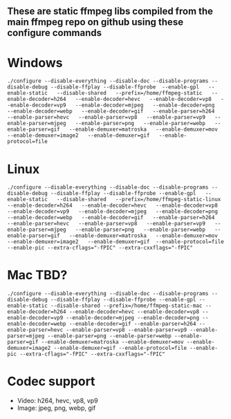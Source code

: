 ## These are static ffmpeg libs compiled from the main ffmpeg repo on github using these configure commands

# Windows
`./configure --disable-everything --disable-doc --disable-programs --disable-debug --disable-ffplay --disable-ffprobe  --enable-gpl   --enable-static   --disable-shared   --prefix=/home/ffmpeg-static   --enable-decoder=h264   --enable-decoder=hevc   --enable-decoder=vp8   --enable-decoder=vp9   --enable-decoder=mjpeg   --enable-decoder=png   --enable-decoder=webp   --enable-decoder=gif   --enable-parser=h264   --enable-parser=hevc   --enable-parser=vp8   --enable-parser=vp9   --enable-parser=mjpeg   --enable-parser=png   --enable-parser=webp   --enable-parser=gif   --enable-demuxer=matroska   --enable-demuxer=mov   --enable-demuxer=image2   --enable-demuxer=gif   --enable-protocol=file`

# Linux
`./configure --disable-everything --disable-doc --disable-programs --disable-debug --disable-ffplay --disable-ffprobe --enable-gpl   --enable-static   --disable-shared   --prefix=/home/ffmpeg-static-linux   --enable-decoder=h264   --enable-decoder=hevc   --enable-decoder=vp8   --enable-decoder=vp9   --enable-decoder=mjpeg   --enable-decoder=png   --enable-decoder=webp   --enable-decoder=gif   --enable-parser=h264   --enable-parser=hevc   --enable-parser=vp8   --enable-parser=vp9   --enable-parser=mjpeg   --enable-parser=png   --enable-parser=webp   --enable-parser=gif   --enable-demuxer=matroska   --enable-demuxer=mov   --enable-demuxer=image2   --enable-demuxer=gif  --enable-protocol=file --enable-pic --extra-cflags="-fPIC" --extra-cxxflags="-fPIC"`

# Mac TBD?
`./configure --disable-everything --disable-doc --disable-programs --disable-debug --disable-ffplay --disable-ffprobe --enable-gpl --enable-static --disable-shared --prefix=/home/ffmpeg-static-mac --enable-decoder=h264 --enable-decoder=hevc --enable-decoder=vp8 --enable-decoder=vp9 --enable-decoder=mjpeg --enable-decoder=png --enable-decoder=webp --enable-decoder=gif --enable-parser=h264 --enable-parser=hevc --enable-parser=vp8 --enable-parser=vp9 --enable-parser=mjpeg --enable-parser=png --enable-parser=webp --enable-parser=gif --enable-demuxer=matroska --enable-demuxer=mov --enable-demuxer=image2 --enable-demuxer=gif --enable-protocol=file --enable-pic --extra-cflags="-fPIC" --extra-cxxflags="-fPIC"`

# Codec support
- Video: h264, hevc, vp8, vp9
- Image: jpeg, png, webp, gif
